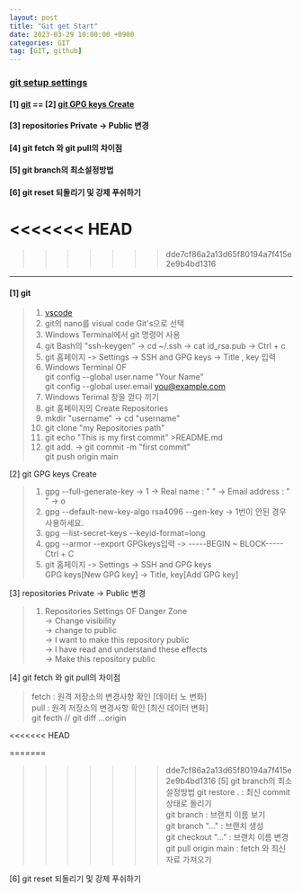 ```yaml
---
layout: post
title: "Git get Start"
date: 2023-03-29 10:00:00 +0900
categories: GIT
tag: [GIT, github]
---
```

### [git setup settings](https://www.lainyzine.com/ko/article/how-to-set-git-repository-username-and-email/)

#### [1] [git](https://git-scm.com/downloads) ==  [2] [git GPG keys Create](https://docs.github.com/ko/authentication/managing-commit-signature-verification)<br>
#### [3] repositories Private -> Public 변경
#### [4] git fetch 와 git pull의 차이점
#### [5] git branch의 최소설정방법
#### [6] git reset 되돌리기 및 강제 푸쉬하기
<<<<<<< HEAD
=======

>>>>>>> dde7cf86a2a13d65f80194a7f415e2e9b4bd1316
---

#### [1] git
> 1. [vscode](https://code.visualstudio.com/download)<br>
> 2. git의 nano를 visual code Git's으로 선택
> 3. Windows Terminal에서 git 명령어 사용
> 4. git Bash의 "ssh-keygen" -> cd ~/.ssh -> cat id_rsa.pub -> Ctrl + c
> 5. git 홈페이지 -> Settings -> SSH and GPG keys -> Title , key 입력
> 6. Windows Terminal OF <br>
git config --global user.name "Your Name"<br>
git config --global user.email you@example.com <br>
> 7. Windows Terimal 창을 껃다 끼기
> 8. git 홈페이지의 Create Repositories
> 9. mkdir "username" -> cd "username"
> 10. git clone "my Repositories path"
> 11. git echo "This is my first commit" >README.md
> 12. git add. -> git commit -m "first commit" <br> git push origin main 

[2] git GPG keys Create
> 1. gpg --full-generate-key -> 1 -> Real name : " " -> Email address : " " -> o
> 2. gpg --default-new-key-algo rsa4096 --gen-key -> 1번이 안된 경우 사용하세요.
> 3. gpg --list-secret-keys --keyid-format=long
> 4. gpg --armor --export GPGkeys입력 -> -----BEGIN ~ BLOCK----- Ctrl + C
> 5. git 홈페이지 -> Settings -> SSH and GPG keys <br> 
     GPG keys[New GPG key] -> Title, key[Add GPG key]

[3] repositories Private -> Public 변경
> 1. Repositories Settings OF Danger Zone<br> 
> -> Change visibility <br>
> -> change to public <br>
> -> I want to make this repository public <br>
> -> I have read and understand these effects <br>
> -> Make this repository public

[4] git fetch 와 git pull의 차이점
 > fetch : 원격 저장소의 변경사항 확인 [데이터 노 변화]<br>
 > pull : 원격 저장소의 변경사항 확인 [최신 데이터 변화]<br>
 > git fecth // git diff ...origin

<<<<<<< HEAD

=======
>>>>>>> dde7cf86a2a13d65f80194a7f415e2e9b4bd1316
[5] git branch의 최소설정방법
 > git restore . : 최신 commit 상태로 돌리기<br>
 > git branch : 브랜치 이름 보기<br>
 > git branch "..." : 브랜치 생성<br>
 > git checkout "..." : 브랜치 이름 변경 <br>
 > git pull origin main : fetch 와 최신자료 가져오기 <br>

[6] git reset 되돌리기 및 강제 푸쉬하기